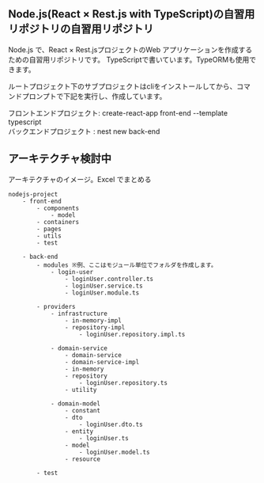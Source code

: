 ## Node.js(React × Rest.js with TypeScript)の自習用リポジトリの自習用リポジトリ

Node.js で、React × Rest.jsプロジェクトのWeb アプリケーションを作成するための自習用リポジトリです。
TypeScriptで書いています。TypeORMも使用できます。

ルートプロジェクト下のサブプロジェクトはcliをインストールしてから、コマンドプロンプトで下記を実行し、作成しています。

フロントエンドプロジェクト: create-react-app front-end --template typescript  
バックエンドプロジェクト : nest new back-end

## アーキテクチャ検討中

アーキテクチャのイメージ。Excel でまとめる

```
nodejs-project
    - front-end
        - components
            - model
        - containers
        - pages
        - utils
        - test

    - back-end
        - modules ※例、ここはモジュール単位でフォルダを作成します。
            - login-user  
                - loginUser.controller.ts
                - loginUser.service.ts
                - loginUser.module.ts

        - providers
            - infrastructure
                - in-memory-impl
                - repository-impl
                    - loginUser.repository.impl.ts

            - domain-service
                - domain-service
                - domain-service-impl
                - in-memory
                - repository
                    - loginUser.repository.ts
                - utility

            - domain-model
                - constant
                - dto
                    - loginUser.dto.ts
                - entity
                    - loginUser.ts
                - model
                    - loginUser.model.ts
                - resource

        - test
```    
